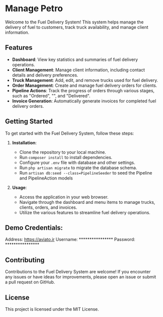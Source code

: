 Manage Petro
====================

Welcome to the Fuel Delivery System! This system helps manage the delivery of fuel to customers, track truck availability, and manage client information.

Features
--------

*   **Dashboard**: View key statistics and summaries of fuel delivery operations.
*   **Client Management**: Manage client information, including contact details and delivery preferences.
*   **Truck Management**: Add, edit, and remove trucks used for fuel delivery.
*   **Order Management**: Create and manage fuel delivery orders for clients.
*   **Pipeline Actions**: Track the progress of orders through various stages, such as "Ordered", "", and "Delivered".
*   **Invoice Generation**: Automatically generate invoices for completed fuel delivery orders.

Getting Started
---------------

To get started with the Fuel Delivery System, follow these steps:

1.  **Installation**:
    
    *   Clone the repository to your local machine.
    *   Run `composer install` to install dependencies.
    *   Configure your `.env` file with database and other settings.
    *   Run `php artisan migrate` to migrate the database schema.
    *   Run `artisan db:seed --class=PipelineSeeder` to seed the Pipeline and PipelineAction models
2.  **Usage**:
    
    *   Access the application in your web browser.
    *   Navigate through the dashboard and menu items to manage trucks, clients, orders, and invoices.
    *   Utilize the various features to streamline fuel delivery operations.

Demo Credentials:
------------
Address: https://aviato.ir
Username: ****************
Password: ****************

Contributing
------------

Contributions to the Fuel Delivery System are welcome! If you encounter any issues or have ideas for improvements, please open an issue or submit a pull request on GitHub.

License
-------

This project is licensed under the MIT License.